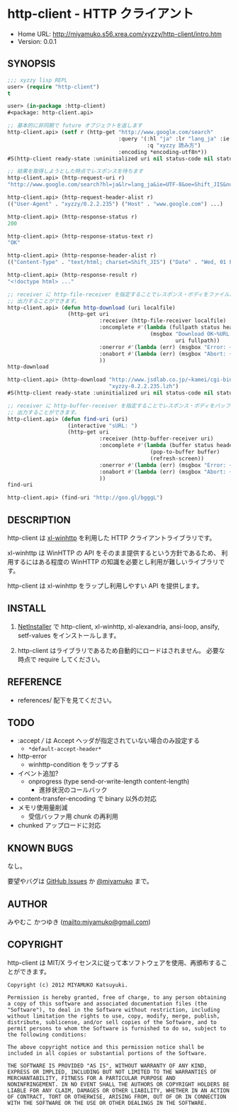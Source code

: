 # http-client - HTTP クライアント

* Home URL: http://miyamuko.s56.xrea.com/xyzzy/http-client/intro.htm
* Version: 0.0.1


## SYNOPSIS

```lisp
;;; xyzzy lisp REPL
user> (require "http-client")
t

user> (in-package :http-client)
#<package: http-client.api>

;; 基本的に非同期で future オブジェクトを返します
http-client.api> (setf r (http-get "http://www.google.com/search"
                                   :query '(:hl "ja" :lr "lang_ja" :ie "UTF-8" :oe "Shift_JIS" :num 50
                                            :q "xyzzy 読み方")
                                   :encoding *encoding-utf8n*))
#S(http-client ready-state :uninitialized uri nil status-code nil status-text nil ...)

;; 結果を取得しようとした時点でレスポンスを待ちます
http-client.api> (http-request-uri r)
"http://www.google.com/search?hl=ja&lr=lang_ja&ie=UTF-8&oe=Shift_JIS&num=50&q=xyzzy%20%E8%AA%AD%E3%81%BF%E6%96%B9"

http-client.api> (http-request-header-alist r)
(("User-Agent" . "xyzzy/0.2.2.235") ("Host" . "www.google.com") ...)

http-client.api> (http-response-status r)
200

http-client.api> (http-response-status-text r)
"OK"

http-client.api> (http-response-header-alist r)
(("Content-Type" . "text/html; charset=Shift_JIS") ("Date" . "Wed, 01 Feb 2012 07:09:23 GMT") ...)

http-client.api> (http-response-result r)
"<!doctype html> ..."

;; receiver に http-file-receiver を指定することでレスポンス・ボディをファイルに
;; 出力することができます。
http-client.api> (defun http-download (uri localfile)
                   (http-get uri
                             :receiver (http-file-receiver localfile)
                             :oncomplete #'(lambda (fullpath status headers uri)
                                             (msgbox "Download OK~%URL: ~A~%File: ~A"
                                                     uri fullpath))
                             :onerror #'(lambda (err) (msgbox "Error: ~A" err))
                             :onabort #'(lambda (err) (msgbox "Abort: ~A" err))
                             ))
http-download

http-client.api> (http-download "http://www.jsdlab.co.jp/~kamei/cgi-bin/download.cgi"
                                "xyzzy-0.2.2.235.lzh")
#S(http-client ready-state :uninitialized uri nil status-code nil status-text nil ...)

;; receiver に http-buffer-receiver を指定することでレスポンス・ボディをバッファに
;; 出力することができます。
http-client.api> (defun find-uri (uri)
                   (interactive "sURL: ")
                   (http-get uri
                             :receiver (http-buffer-receiver uri)
                             :oncomplete #'(lambda (buffer status headers uri)
                                             (pop-to-buffer buffer)
                                             (refresh-screen))
                             :onerror #'(lambda (err) (msgbox "Error: ~A" err))
                             :onabort #'(lambda (err) (msgbox "Abort: ~A" err))
                             ))
find-uri

http-client.api> (find-uri "http://goo.gl/bgggL")
```


## DESCRIPTION

http-client は [xl-winhttp](http://miyamuko.s56.xrea.com/xyzzy/xl-winhttp/intro.htm)
を利用した HTTP クライアントライブラリです。

xl-winhttp は WinHTTP の API をそのまま提供するという方針であるため、
利用するにはある程度の WinHTTP の知識を必要とし利用が難しいライブラリです。

http-client は xl-winhttp をラップし利用しやすい API を提供します。


## INSTALL

1. [NetInstaller] で http-client, xl-winhttp, xl-alexandria, ansi-loop, ansify, setf-values
   をインストールします。

2. http-client はライブラリであるため自動的にロードはされません。
   必要な時点で require してください。

  [NetInstaller]: http://www7a.biglobe.ne.jp/~hat/xyzzy/ni.html


## REFERENCE

* references/ 配下を見てください。


## TODO

* :accept */* は Accept ヘッダが指定されていない場合のみ設定する
  - `*default-accept-header*`
* http-error
  - winhttp-condition をラップする
* イベント追加?
  - onprogress (type send-or-write-length content-length)
    - 進捗状況のコールバック
* content-transfer-encoding で binary 以外の対応
* メモリ使用量削減
  - 受信バッファ用 chunk の再利用
* chunked アップロードに対応


## KNOWN BUGS

なし。

要望やバグは [GitHub Issues] か [@miyamuko] まで。

  [GitHub Issues]: http://github.com/miyamuko/http-client/issues
  [@miyamuko]: http://twitter.com/home?status=%40miyamuko%20%23xyzzy%20http-client%3a%20


## AUTHOR

みやむこ かつゆき (<mailto:miyamuko@gmail.com>)


## COPYRIGHT

http-client は MIT/X ライセンスに従って本ソフトウェアを使用、再頒布することができます。

    Copyright (c) 2012 MIYAMUKO Katsuyuki.

    Permission is hereby granted, free of charge, to any person obtaining
    a copy of this software and associated documentation files (the
    "Software"), to deal in the Software without restriction, including
    without limitation the rights to use, copy, modify, merge, publish,
    distribute, sublicense, and/or sell copies of the Software, and to
    permit persons to whom the Software is furnished to do so, subject to
    the following conditions:

    The above copyright notice and this permission notice shall be
    included in all copies or substantial portions of the Software.

    THE SOFTWARE IS PROVIDED "AS IS", WITHOUT WARRANTY OF ANY KIND,
    EXPRESS OR IMPLIED, INCLUDING BUT NOT LIMITED TO THE WARRANTIES OF
    MERCHANTABILITY, FITNESS FOR A PARTICULAR PURPOSE AND
    NONINFRINGEMENT. IN NO EVENT SHALL THE AUTHORS OR COPYRIGHT HOLDERS BE
    LIABLE FOR ANY CLAIM, DAMAGES OR OTHER LIABILITY, WHETHER IN AN ACTION
    OF CONTRACT, TORT OR OTHERWISE, ARISING FROM, OUT OF OR IN CONNECTION
    WITH THE SOFTWARE OR THE USE OR OTHER DEALINGS IN THE SOFTWARE.
